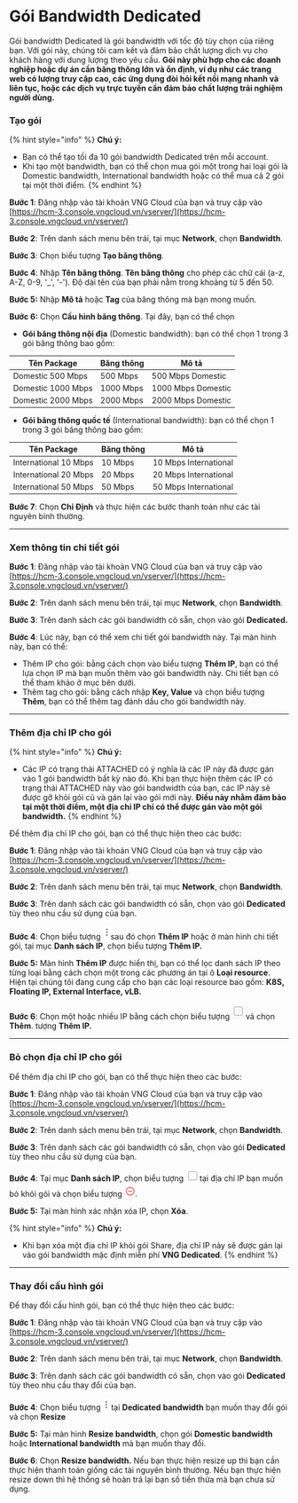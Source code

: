 # Gói Bandwidth Dedicated

Gói bandwidth Dedicated là gói bandwidth với tốc độ tùy chọn của riêng bạn. Với gói này, chúng tôi cam kết và đảm bảo chất lượng dịch vụ cho khách hàng với dung lượng theo yêu cầu. **Gói này phù hợp cho các doanh nghiệp hoặc dự án cần băng thông lớn và ổn định, ví dụ như các trang web có lượng truy cập cao, các ứng dụng đòi hỏi kết nối mạng nhanh và liên tục, hoặc các dịch vụ trực tuyến cần đảm bảo chất lượng trải nghiệm người dùng.**

### Tạo gói

{% hint style="info" %}
**Chú ý:**

* Bạn có thể tạo tối đa 10 gói bandwidth Dedicated trên mỗi account.&#x20;
* Khi tạo một bandwidth, bạn có thể chọn mua gói một trong hai loại gói là Domestic bandwidth, International bandwidth hoặc có thể mua cả 2 gói tại một thời điểm.
{% endhint %}

**Bước 1**: Đăng nhập vào tài khoản VNG Cloud của bạn và truy cập vào [https://hcm-3.console.vngcloud.vn/vserver/](https://hcm-3.console.vngcloud.vn/vserver/)

**Bước 2**: Trên danh sách menu bên trái, tại mục **Network**, chọn **Bandwidth**.

**Bước 3**: Chọn biểu tượng **Tạo băng thông**.

**Bước 4**: Nhập **Tên băng thông**. **Tên băng thông** cho phép các chữ cái (a-z, A-Z, 0-9, '\_', '-'). Độ dài tên của bạn phải nằm trong khoảng từ 5 đến 50.

**Bước 5:** Nhập **Mô tả** hoặc **Tag** của băng thông mà bạn mong muốn.

**Bước 6:** Chọn **Cầu hình băng thông**. Tại đây, bạn có thể chọn

* **Gói băng thông nội địa** (Domestic bandwidth): bạn có thể chọn 1 trong 3 gói băng thông bao gồm:

| **Tên Package**    | **Băng thông** | **Mô tả**          |
| ------------------ | -------------- | ------------------ |
| Domestic 500 Mbps  | 500 Mbps       | 500 Mbps Domestic  |
| Domestic 1000 Mbps | 1000 Mbps      | 1000 Mbps Domestic |
| Domestic 2000 Mbps | 2000 Mbps      | 2000 Mbps Domestic |

* **Gói băng thông quốc tế** (International bandwidth): bạn có thể chọn 1 trong 3 gói băng thông bao gồm:

| **Tên Package**       | **Băng thông** | **Mô tả**             |
| --------------------- | -------------- | --------------------- |
| International 10 Mbps | 10 Mbps        | 10 Mbps International |
| International 20 Mbps | 20 Mbps        | 20 Mbps International |
| International 50 Mbps | 50 Mbps        | 50 Mbps International |

**Bước 7**: Chọn **Chỉ Định** và thực hiện các bước thanh toán như các tài nguyên bình thường.

***

### Xem thông tin chi tiết gói

**Bước 1**: Đăng nhập vào tài khoản VNG Cloud của bạn và truy cập vào [https://hcm-3.console.vngcloud.vn/vserver/](https://hcm-3.console.vngcloud.vn/vserver/)

**Bước 2**: Trên danh sách menu bên trái, tại mục **Network**, chọn **Bandwidth**.

**Bước 3**: Trên danh sách các gói bandwidth có sẵn, chọn vào gói **Dedicated.**

**Bước 4**: Lúc này, bạn có thể xem chi tiết gói bandwidth này. Tại màn hình này, bạn có thể:

* Thêm IP cho gói: bằng cách chọn vào biểu tượng **Thêm IP**, bạn có thể lựa chọn IP mà bạn muốn thêm vào gói bandwidth này. Chi tiết bạn có thể tham khảo ở mục bên dưới.
* Thêm tag cho gói: bằng cách nhập **Key, Value** và chọn biểu tượng **Thêm**, bạn có thể thêm tag đánh dầu cho gói bandwidth này.

***

### Thêm địa chỉ IP cho gói

{% hint style="info" %}
**Chú ý:**

* Các IP có trạng thái ATTACHED có ý nghĩa là các IP này đã được gán vào 1 gói bandwidth bất kỳ nào đó. Khi bạn thực hiện thêm các IP có trạng thái ATTACHED này vào gói bandwidth của bạn, các IP này sẽ được gỡ khỏi gói cũ và gán lại vào gói mới này. **Điều này nhằm đảm bảo tại một thời điểm, một địa chỉ IP chỉ có thể được gán vào một gói bandwidth.**
{% endhint %}

Để thêm địa chỉ IP cho gói, bạn có thể thực hiện theo các bước:&#x20;

**Bước 1**: Đăng nhập vào tài khoản VNG Cloud của bạn và truy cập vào [https://hcm-3.console.vngcloud.vn/vserver/](https://hcm-3.console.vngcloud.vn/vserver/)

**Bước 2**: Trên danh sách menu bên trái, tại mục **Network**, chọn **Bandwidth**.

**Bước 3**: Trên danh sách các gói bandwidth có sẵn, chọn vào gói **Dedicated** tùy theo nhu cầu sử dụng của bạn.

**Bước 4**: Chọn biểu tượng <img src="../../../../.gitbook/assets/image (2) (1) (1) (1) (1) (1) (1) (1) (1) (1) (1) (1) (1) (1) (1) (1) (1) (1) (1) (1) (1) (1) (1) (1) (1) (1) (1) (1) (1) (1) (1) (1) (1) (1).png" alt="" data-size="line">sau đó chọn **Thêm IP** hoặc ở màn hình chi tiết gói, tại mục **Danh sách IP**, chọn biểu tượng **Thêm IP.**&#x20;

**Bước 5:** Màn hình **Thêm IP** được hiển thị, bạn có thể lọc danh sách IP theo từng loại bằng cách chọn một trong các phương án tại ô **Loại resource**. Hiện tại chúng tôi đang cung cấp cho bạn các loại resource bao gồm: **K8S, Floating IP, External Interface, vLB.**

**Bước 6**: Chọn một hoặc nhiều IP bằng cách chọn biểu tượng <img src="../../../../.gitbook/assets/image (1) (1) (1) (1) (1) (1) (1) (1) (1) (1) (1) (1) (1) (1) (1) (1) (1) (1) (1) (1) (1) (1) (1) (1) (1) (1) (1) (1) (1) (1) (1) (1) (1) (1) (1) (1) (1) (1) (1) (1) (1) (1) (1) (1) (1) (1) (1) (1).png" alt="" data-size="line">và chọn **Thêm**. tượng **Thêm IP.**&#x20;

***

### Bỏ chọn địa chỉ IP cho gói

Để thêm địa chỉ IP cho gói, bạn có thể thực hiện theo các bước:&#x20;

**Bước 1**: Đăng nhập vào tài khoản VNG Cloud của bạn và truy cập vào [https://hcm-3.console.vngcloud.vn/vserver/](https://hcm-3.console.vngcloud.vn/vserver/)

**Bước 2**: Trên danh sách menu bên trái, tại mục **Network**, chọn **Bandwidth**.

**Bước 3**: Trên danh sách các gói bandwidth có sẵn, chọn vào gói **Dedicated** tùy theo nhu cầu sử dụng của bạn.

**Bước 4**: Tại mục **Danh sách IP**, chọn biểu tượng <img src="../../../../.gitbook/assets/image (3) (1) (1) (1) (1) (1) (1) (1) (1) (1) (1) (1) (1) (1) (1) (1) (1) (1) (1) (1) (1) (1) (1) (1) (1) (1) (1) (1) (1) (1).png" alt="" data-size="line">tại địa chỉ IP bạn muốn bỏ khỏi gói và chọn biểu tượng <img src="../../../../.gitbook/assets/image (4) (1) (1) (1) (1) (1) (1) (1) (1) (1) (1) (1) (1) (1) (1) (1) (1) (1) (1) (1) (1) (1) (1) (1) (1) (1) (1) (1).png" alt="" data-size="line">.

**Bước 5:** Tại màn hình xác nhận xóa IP, chọn **Xóa**.

{% hint style="info" %}
**Chú ý:**

* Khi bạn xóa một địa chỉ IP khỏi gói Share, địa chỉ IP này sẽ được gán lại vào gói bandwidth mặc định miễn phí **VNG Dedicated**.
{% endhint %}

***

### Thay đổi cấu hình gói

Để thay đổi cấu hình gói, bạn có thể thực hiện theo các bước:&#x20;

**Bước 1**: Đăng nhập vào tài khoản VNG Cloud của bạn và truy cập vào [https://hcm-3.console.vngcloud.vn/vserver/](https://hcm-3.console.vngcloud.vn/vserver/)

**Bước 2**: Trên danh sách menu bên trái, tại mục **Network**, chọn **Bandwidth**.

**Bước 3**: Trên danh sách các gói bandwidth có sẵn, chọn vào gói **Dedicated** tùy theo nhu cầu thay đổi của bạn.

**Bước 4**: Chọn biểu tượng <img src="../../../../.gitbook/assets/image (5) (1) (1) (1) (1) (1) (1) (1) (1) (1) (1) (1) (1) (1) (1) (1) (1) (1) (1) (1) (1) (1) (1) (1) (1).png" alt="" data-size="line">tại **Dedicated** **bandwidth** bạn muốn thay đổi gói và chọn **Resize**

**Bước 5:** Tại màn hình **Resize bandwidth**, chọn gói **Domestic bandwidth** hoặc **International bandwidth** mà bạn muốn thay đổi.&#x20;

**Bước 6**: Chọn **Resize bandwidth.** Nếu bạn thực hiện resize up thì bạn cần thực hiện thanh toán giống các tài nguyên bình thường. Nếu bạn thực hiện resize down thì hệ thống sẽ hoàn trả lại bạn số tiền thừa mà bạn chưa sử dụng.
